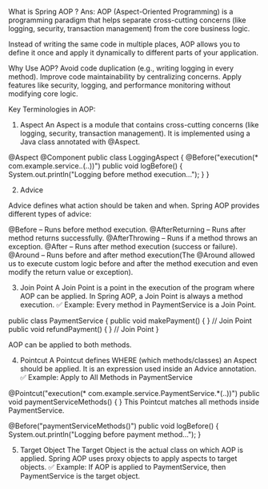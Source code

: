 What is Spring AOP ?
Ans: AOP (Aspect-Oriented Programming) is a programming paradigm that helps separate cross-cutting concerns (like logging, security, transaction management) from the core business logic.

Instead of writing the same code in multiple places, AOP allows you to define it once and apply it dynamically to different parts of your application.

Why Use AOP?
Avoid code duplication (e.g., writing logging in every method).
Improve code maintainability by centralizing concerns.
Apply features like security, logging, and performance monitoring without modifying core logic.

 Key Terminologies in AOP:

 1. Aspect
 An Aspect is a module that contains cross-cutting concerns (like logging, security, transaction management).
 It is implemented using a Java class annotated with @Aspect.

@Aspect
@Component
public class LoggingAspect {
    @Before("execution(* com.example.service.*.*(..))")
    public void logBefore() {
        System.out.println("Logging before method execution...");
    }
}


2. Advice

Advice defines what action should be taken and when.
Spring AOP provides different types of advice:

@Before – Runs before method execution.
@AfterReturning – Runs after method returns successfully.
@AfterThrowing – Runs if a method throws an exception.
@After – Runs after method execution (success or failure).
@Around – Runs before and after method execution(The @Around allowed us to execute custom logic before and after the method execution and even modify the return value or exception).

3. Join Point
A Join Point is a point in the execution of the program where AOP can be applied.
In Spring AOP, a Join Point is always a method execution.
✅ Example: Every method in PaymentService is a Join Point.

public class PaymentService {
    public void makePayment() { }  // Join Point
    public void refundPayment() { }  // Join Point
}

AOP can be applied to both methods.

4.  Pointcut
A Pointcut defines WHERE (which methods/classes) an Aspect should be applied.
It is an expression used inside an Advice annotation.
✅ Example: Apply to All Methods in PaymentService

@Pointcut("execution(* com.example.service.PaymentService.*(..))")
public void paymentServiceMethods() { }
This Pointcut matches all methods inside PaymentService.

@Before("paymentServiceMethods()")
public void logBefore() {
    System.out.println("Logging before payment method...");
}

5.  Target Object
The Target Object is the actual class on which AOP is applied.
Spring AOP uses proxy objects to apply aspects to target objects.
✅ Example:
If AOP is applied to PaymentService, then PaymentService is the target object.

